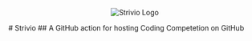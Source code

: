 <p align="center">
   <img src="https://raw.githubusercontent.com/jainal09/strivio/master/strivio.png" alt="Strivio Logo"/>
</p>
# Strivio
## A GitHub action for hosting Coding Competetion on GitHub
